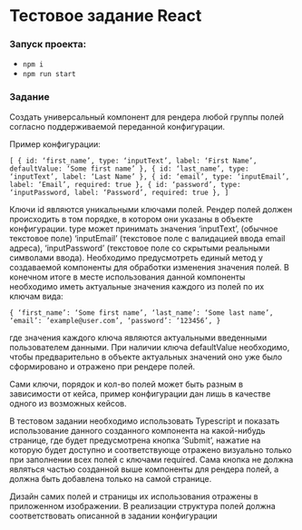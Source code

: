 
# Тестовое задание React
  
### Запуск проекта:
- `npm i`
- `npm run start`

### Задание

Создать универсальный компонент для рендера любой группы полей согласно поддерживаемой переданной конфигурации.

Пример конфигурации:

`[
{
id: ‘first_name’,
type: ‘inputText’,
label: ‘First Name’,
defaultValue: ‘Some first name’
},
{
id: ‘last_name’,
type: ‘inputText’,
label: ‘Last Name’
},
{
id: ‘email’,
type: ‘inputEmail’,
label: ‘Email’,
required: true
},
{
id: ‘password’,
type: ‘inputPassword,
label: ‘Password’,
required: true
},
]`

Ключи id являются уникальными ключами полей. Рендер полей должен происходить в том порядке, в котором они указаны в объекте конфигурации. type может принимать значения ‘inputText’, (обычное текстовое поле) ‘inputEmail’ (текстовое поле с валидацией ввода email адреса), ‘inputPassword’ (текстовое поле со скрытыми реальными символами ввода). Необходимо предусмотреть единый метод у создаваемой компоненты для обработки изменения значения полей. В конечном итоге в месте использования данной компоненты необходимо иметь актуальные значения каждого из полей по их ключам вида:

`{
‘first_name’: ‘Some first name’,
‘last_name’: ‘Some last name’,
‘email’: ’example@user.com’,
‘password’: ‘123456’,
}`

где значения каждого ключа являются актуальными введенными пользователем данными. При наличии ключа defaultValue необходимо, чтобы предварительно в объекте актуальных значений оно уже было сформировано и отражено при рендере полей.

Сами ключи, порядок и кол-во полей может быть разным в зависимости от кейса, пример конфигурации дан лишь в качестве одного из возможных кейсов.

В тестовом задании необходимо использовать Typescript и показать использование данного созданного компонента на какой-нибудь странице, где будет предусмотрена кнопка ’Submit’, нажатие на которую будет доступно и соответствующе отражено визуально только при заполнении всех полей с ключами required. Сама кнопка не должна являться частью созданной выше компоненты для рендера полей, а должна быть добавлена только на самой странице.

Дизайн самих полей и страницы их использования отражены в приложенном изображении. В реализации структура полей должна соответствовать описанной в задании конфигурации
